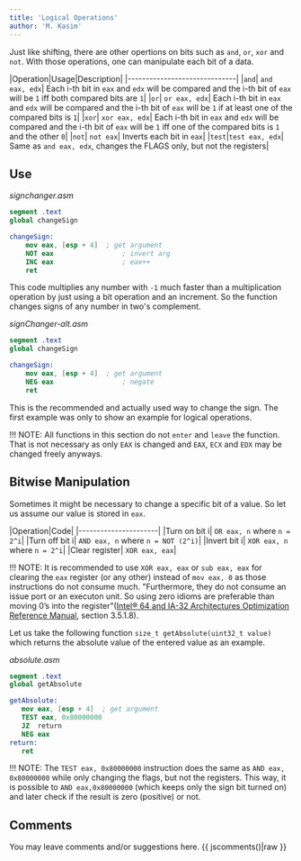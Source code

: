```yaml
---
title: 'Logical Operations'
author: 'M. Kasim'
---
```


Just like shifting, there are other opertions on bits such as `and`, `or`, `xor` and `not`. With those operations, one can manipulate each bit of a data. 

|Operation|Usage|Description|
|------------------------------|
|`and`| `and eax, edx`| Each i-th bit in `eax` and `edx` will be compared and the i-th bit of `eax` will be `1` iff both compared bits are `1`|
|`or`| `or eax, edx`| Each i-th bit in `eax` and `edx` will be compared and the i-th bit of `eax` will be `1` if at least one of the compared bits is `1`|
|`xor`| `xor eax, edx`| Each i-th bit in `eax` and `edx` will be compared and the i-th bit of `eax` will be `1` iff one of the compared bits is `1` and the other `0`|
|`not`| `not eax`| Inverts each bit in `eax`|
|`test`|`test eax, edx`| Same as `and eax, edx`, changes the FLAGS only, but not the registers|

## Use
_signchanger.asm_
```nasm
segment .text
global changeSign

changeSign:
	mov eax, [esp + 4]	; get argument
    NOT eax					; invert arg
	INC eax					; eax++
    ret
```

This code multiplies any number with `-1` much faster than a multiplication operation by just using a bit operation and an increment. So the function changes signs of any number in two's complement.

_signChanger-alt.asm_
```nasm
segment .text
global changeSign

changeSign:
	mov eax, [esp + 4]	; get argument
    NEG eax					; negate
    ret
```
This is the recommended and actually used way to change the sign. The first example was only to show an example for logical operations.

!!! NOTE: All functions in this section do not `enter` and `leave` the function. That is not necessary as only `EAX` is changed and `EAX`, `ECX` and `EDX` may be changed freely anyways.

## Bitwise Manipulation
Sometimes it might be necessary to change a specific bit of a value. So let us assume our value is stored in `eax`.

|Operation|Code|
|----------------------|
|Turn on bit i| `OR eax, n` where `n = 2^i`|
|Turn off bit i| `AND eax, n` where `n = NOT (2^i)`|
|Invert bit i| `XOR eax, n` where `n = 2^i`|
|Clear register| `XOR eax, eax`|

 !!! NOTE: It is recommended to use `XOR eax, eax` or `sub eax, eax` for clearing the `eax` register (or any other) instead of `mov eax, 0` as those instructions do not consume much. "Furthermore, they do not consume an issue port or an executon unit. So using zero idioms are preferable than moving 0’s into the register"([Intel® 64 and IA-32 Architectures Optimization Reference Manual](https://www.intel.com/content/dam/www/public/us/en/documents/manuals/64-ia-32-architectures-optimization-manual.pdf), section 3.5.1.8).
 
 
 Let us take the following function `size_t getAbsolute(uint32_t value)` which returns the absolute value of the entered value as an example.
 
 _absolute.asm_
 ```nasm
segment .text
global getAbsolute

getAbsolute:
	mov eax, [esp + 4]	; get argument
    TEST eax, 0x80000000
    JZ	return
    NEG	eax
return:
    ret
```

!!! NOTE: The `TEST eax, 0x80000000` instruction does the same as `AND eax, 0x80000000` while only changing the flags, but not the registers. This way, it is possible to `AND eax,0x80000000` (which keeps only the sign bit turned on) and later check if the result is zero (positive) or not.


## Comments
You may leave comments and/or suggestions here.
{{ jscomments()|raw }}
